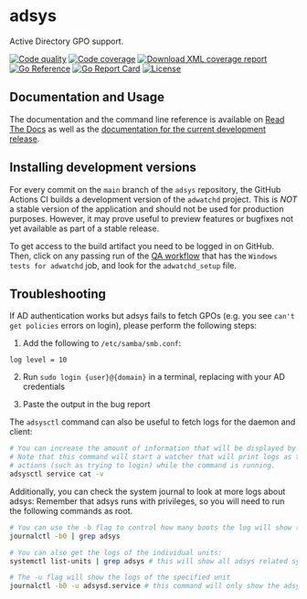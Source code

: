 # adsys

Active Directory GPO support.

[![Code quality](https://github.com/ubuntu/adsys/workflows/QA/badge.svg)](https://github.com/ubuntu/adsys/actions?query=workflow%3AQA)
[![Code coverage](https://codecov.io/gh/ubuntu/adsys/branch/main/graph/badge.svg)](https://codecov.io/gh/ubuntu/adsys)
[![Download XML coverage report](https://img.shields.io/badge/xml%20coverage%20report-download-green)](https://github.com/ubuntu/adsys/releases/download/nightly/Cobertura.xml)
[![Go Reference](https://pkg.go.dev/badge/github.com/ubuntu/adsys.svg)](https://pkg.go.dev/github.com/ubuntu/adsys)
[![Go Report Card](https://goreportcard.com/badge/ubuntu/adsys)](https://goreportcard.com/report/ubuntu/adsys)
[![License](https://img.shields.io/badge/License-GPL3.0-blue.svg)](https://github.com/ubuntu/adsys/blob/main/LICENSE)

## Documentation and Usage

The documentation and the command line reference is available on [Read The Docs](https://canonical-adsys.readthedocs-hosted.com/en/stable/) as well as the [documentation for the current development release](https://canonical-adsys.readthedocs-hosted.com/en/latest/).

## Installing development versions

For every commit on the `main` branch of the `adsys` repository, the GitHub Actions CI builds a development version of the `adwatchd` project. This is *NOT* a stable version of the application and should not be used for production purposes. However, it may prove useful to preview features or bugfixes not yet available as part of a stable release.

To get access to the build artifact you need to be logged in on GitHub. Then, click on any passing run of the [QA workflow](https://github.com/ubuntu/adsys/actions/workflows/qa.yaml) that has the `Windows tests for adwatchd` job, and look for the `adwatchd_setup` file.

## Troubleshooting

If AD authentication works but adsys fails to fetch GPOs (e.g. you see `can't get policies` errors on login), please perform the following steps:

1. Add the following to `/etc/samba/smb.conf`:

```text
log level = 10
```

2. Run `sudo login {user}@{domain}` in a terminal, replacing with your AD credentials

3. Paste the output in the bug report

The `adsysctl` command can also be useful to fetch logs for the daemon and client:

```bash
# You can increase the amount of information that will be displayed by using a more verbose tag (-vv or -vvv).
# Note that this command will start a watcher that will print logs as they are generated, so you will need to perform
# actions (such as trying to login) while the command is running.
adsysctl service cat -v
```

Additionally, you can check the system journal to look at more logs about adsys:
Remember that adsys runs with privileges, so you will need to run the following commands as root.

```bash
# You can use the -b flag to control how many boots the log will show (e.g. -b 0 will show the current boot only)
journalctl -b0 | grep adsys

# You can also get the logs of the individual units:
systemctl list-units | grep adsys # this will show all adsys related systemd units

# The -u flag will show the logs of the specified unit
journalctl -b0 -u adsysd.service # this command will only show the adsysd.service logs of the current boot
```
